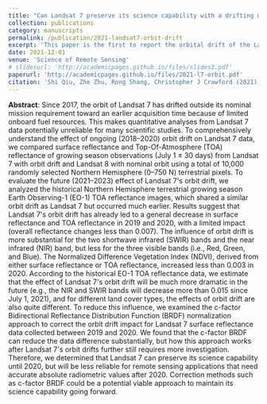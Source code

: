 ```yaml
---
title: "Can Landsat 7 preserve its science capability with a drifting orbit?"
collection: publications
category: manuscripts
permalink: /publication/2021-landsat7-orbit-drift
excerpt: 'This paper is the first to report the orbital drift of the Landsat 7 satellite and its impact on reflectance. <b>The findings summarized in this study currently serve as foundational information about Landsat 7, as featured in <a href="https://developers.google.com/earth-engine/datasets/catalog/LANDSAT_LE07_C02_T1_L2#description">Google Earth Engine</a>.</b>'
date: 2021-12-01
venue: 'Science of Remote Sensing'
# slidesurl: 'http://academicpages.github.io/files/slides3.pdf'
paperurl: 'http://academicpages.github.io/files/2021-l7-orbit.pdf'
citation: 'Shi Qiu, Zhe Zhu, Rong Shang, Christopher J Crawford (2021). &quot;Can Landsat 7 preserve its science capability with a drifting orbit?.&quot; <i>Science of Remote Sensing</i>. 4.'
---
```


<b>Abstract</b>: Since 2017, the orbit of Landsat 7 has drifted outside its nominal mission requirement toward an earlier acquisition time because of limited onboard fuel resources. This makes quantitative analyses from Landsat 7 data potentially unreliable for many scientific studies. To comprehensively understand the effect of ongoing (2018–2020) orbit drift on Landsat 7 data, we compared surface reflectance and Top-Of-Atmosphere (TOA) reflectance of growing season observations (July 1 ± 30 days) from Landsat 7 with orbit drift and Landsat 8 with nominal orbit using a total of 10,000 randomly selected Northern Hemisphere (0–750 N) terrestrial pixels. To evaluate the future (2021–2023) effect of Landsat 7's orbit drift, we analyzed the historical Northern Hemisphere terrestrial growing season Earth Observing-1 (EO-1) TOA reflectance images, which shared a similar orbit drift as Landsat 7 but occurred much earlier. Results suggest that Landsat 7's orbit drift has already led to a general decrease in surface reflectance and TOA reflectance in 2019 and 2020, with a limited impact (overall reflectance changes less than 0.007). The influence of orbit drift is more substantial for the two shortwave infrared (SWIR) bands and the near infrared (NIR) band, but less for the three visible bands (i.e., Red, Green, and Blue). The Normalized Difference Vegetation Index (NDVI), derived from either surface reflectance or TOA reflectance, increased less than 0.003 in 2020. According to the historical EO-1 TOA reflectance data, we estimate that the effect of Landsat 7's orbit drift will be much more dramatic in the future (e.g., the NIR and SWIR bands will decrease more than 0.015 since July 1, 2021), and for different land cover types, the effects of orbit drift are also quite different. To reduce this influence, we examined the c-factor Bidirectional Reflectance Distribution Function (BRDF) normalization approach to correct the orbit drift impact for Landsat 7 surface reflectance data collected between 2019 and 2020. We found that the c-factor BRDF can reduce the data difference substantially, but how this approach works after Landsat 7's orbit drifts further still requires more investigation. Therefore, we determined that Landsat 7 can preserve its science capability until 2020, but will be less reliable for remote sensing applications that need accurate absolute radiometric values after 2020. Correction methods such as c-factor BRDF could be a potential viable approach to maintain its science capability going forward.
